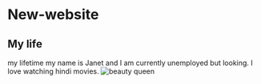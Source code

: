 # New-website
<h2>My life</h2>
my lifetime
my name is Janet and I am currently unemployed but looking. I love watching hindi movies.
<img src="index.html/DP.jpg" alt="beauty queen"/>
